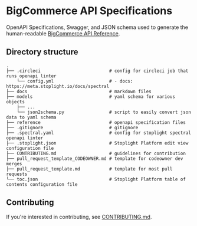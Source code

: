 # BigCommerce API Specifications

OpenAPI Specifications, Swagger, and JSON schema used to generate the human-readable [BigCommerce API Reference](https://developer.bigcommerce.com/api-reference).

## Directory structure

```shell
.
├── .circleci                          # config for circleci job that runs openapi linter
    └── config.yml                     # - docs: https://meta.stoplight.io/docs/spectral
├── docs                               # markdown files
├── models                             # yaml schema for various objects
    ├── ...
    └── json2schema.py                 # script to easily convert json data to yaml schema
├── reference                          # openapi specification files
├── .gitignore                         # gitignore
├── .spectral.yaml                     # config for stoplight spectral openapi linter
├── .stoplight.json                    # Stoplight Platform edit view configuration file
├── CONTRIBUTING.md                    # guidelines for contribution
├── pull_request_template_CODEOWNER.md # template for codeowner dev merges
├── pull_request_template.md           # template for most pull requests
└── toc.json                           # Stoplight Platform table of contents configuration file 
```

## Contributing

If you're interested in contributing, see [CONTRIBUTING.md](CONTRIBUTING.md).
